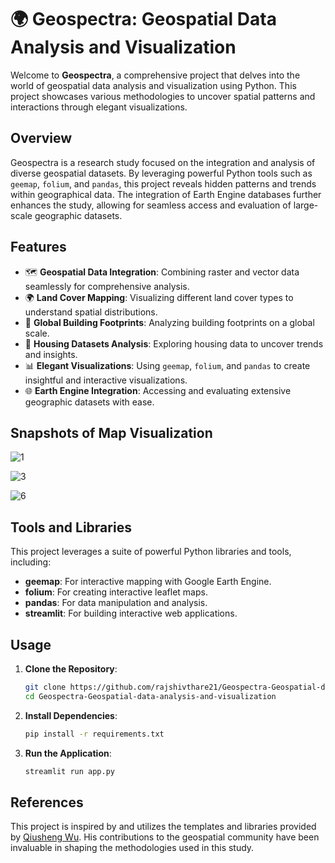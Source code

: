 
# 🌍 Geospectra: Geospatial Data Analysis and Visualization

Welcome to **Geospectra**, a comprehensive project that delves into the world of geospatial data analysis and visualization using Python. This project showcases various methodologies to uncover spatial patterns and interactions through elegant visualizations.

## Overview

Geospectra is a research study focused on the integration and analysis of diverse geospatial datasets. By leveraging powerful Python tools such as `geemap`, `folium`, and `pandas`, this project reveals hidden patterns and trends within geographical data. The integration of Earth Engine databases further enhances the study, allowing for seamless access and evaluation of large-scale geographic datasets.

## Features

- 🗺️ **Geospatial Data Integration**: Combining raster and vector data seamlessly for comprehensive analysis.
- 🌍 **Land Cover Mapping**: Visualizing different land cover types to understand spatial distributions.
- 🏢 **Global Building Footprints**: Analyzing building footprints on a global scale.
- 🏡 **Housing Datasets Analysis**: Exploring housing data to uncover trends and insights.
- 📊 **Elegant Visualizations**: Using `geemap`, `folium`, and `pandas` to create insightful and interactive visualizations.
- 🌐 **Earth Engine Integration**: Accessing and evaluating extensive geographic datasets with ease.

## Snapshots of Map Visualization

![1](https://github.com/user-attachments/assets/089f26a3-11c4-4143-b16c-873cdf3703a2)

![3](https://github.com/user-attachments/assets/3800bf07-0f10-4d15-a45c-9494103ac4b5)

![6](https://github.com/user-attachments/assets/29f1b233-828d-4634-9b15-fe05821845bb)


## Tools and Libraries

This project leverages a suite of powerful Python libraries and tools, including:

- **geemap**: For interactive mapping with Google Earth Engine.
- **folium**: For creating interactive leaflet maps.
- **pandas**: For data manipulation and analysis.
- **streamlit**: For building interactive web applications.

## Usage

1. **Clone the Repository**: 
   ```bash
   git clone https://github.com/rajshivthare21/Geospectra-Geospatial-data-analysis-and-visualization.git
   cd Geospectra-Geospatial-data-analysis-and-visualization
   ```

2. **Install Dependencies**: 
   ```bash
   pip install -r requirements.txt
   ```

3. **Run the Application**: 
   ```bash
   streamlit run app.py
   ```

## References

This project is inspired by and utilizes the templates and libraries provided by [Qiusheng Wu](https://www.linkedin.com/in/giswqs/). His contributions to the geospatial community have been invaluable in shaping the methodologies used in this study.
